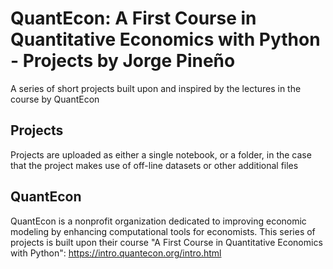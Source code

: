 # **QuantEcon: A First Course in Quantitative Economics with Python - Projects by Jorge Pineño**
A series of short projects built upon and inspired by the lectures in the course by QuantEcon
## **Projects**
Projects are uploaded as either a single notebook, or a folder, in the case that the project makes use of off-line datasets or other additional files
## **QuantEcon**
QuantEcon is a nonprofit organization dedicated to improving economic modeling by enhancing computational tools for economists. This series of projects is built upon their course "A First Course in Quantitative Economics with Python": https://intro.quantecon.org/intro.html
